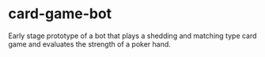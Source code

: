 # card-game-bot
Early stage prototype of a bot that plays a shedding and matching type card game and evaluates the strength of a poker hand.
